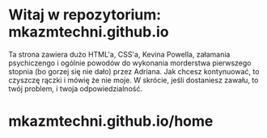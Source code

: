# Witaj w repozytorium: mkazmtechni.github.io

Ta strona zawiera dużo HTML'a, CSS'a, Kevina Powella, załamania psychiczengo i ogólnie powodów do wykonania morderstwa pierwszego stopnia (bo gorzej się nie dało) przez Adriana. Jak chcesz kontynuować, to czyszczę rączki i mówię że nie moje. W skrócie, jeśli dostaniesz zawału, to twój problem, i twoja odpowiedzialność.

# mkazmtechni.github.io/home

